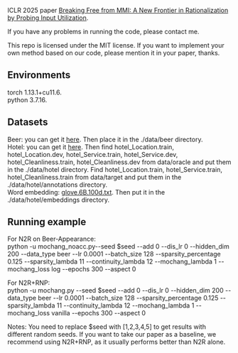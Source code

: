 ICLR 2025 paper [Breaking Free from MMI: A New Frontier in Rationalization by Probing Input Utilization](https://openreview.net/forum?id=WZ0s2smcKP).

If you have any problems in running the code, please contact me.

This repo is licensed under the MIT license. If you want to implement your own method based on our code, please mention it in your paper, thanks.

## Environments
torch 1.13.1+cu11.6.  
python 3.7.16.   

## Datasets
Beer: you can get it [here](http://people.csail.mit.edu/taolei/beer/). Then place it in the ./data/beer directory.  
Hotel: you can get it [here](https://people.csail.mit.edu/yujia/files/r2a/data.zip). 
Then  find hotel_Location.train, hotel_Location.dev, hotel_Service.train, hotel_Service.dev, hotel_Cleanliness.train, hotel_Cleanliness.dev from data/oracle and put them in the ./data/hotel directory. 
Find hotel_Location.train, hotel_Service.train, hotel_Cleanliness.train from data/target and put them in the ./data/hotel/annotations directory.  
Word embedding: [glove.6B.100d.txt](https://nlp.stanford.edu/projects/glove/). Then put it in the ./data/hotel/embeddings directory.

## Running example  
For N2R on Beer-Appearance:  
python -u mochang_noacc.py--seed $seed --add 0 --dis_lr 0 --hidden_dim 200 --data_type beer --lr 0.0001 --batch_size 128 --sparsity_percentage 0.125 --sparsity_lambda 11 --continuity_lambda 12 --mochang_lambda 1 --mochang_loss log --epochs 300 --aspect 0 

For N2R+RNP:  
python -u mochang.py --seed $seed --add 0 --dis_lr 0 --hidden_dim 200 --data_type beer --lr 0.0001 --batch_size 128 --sparsity_percentage 0.125 --sparsity_lambda 11 --continuity_lambda 12 --mochang_lambda 1 --mochang_loss vanilla --epochs 300 --aspect 0


Notes: You need to replace $seed with [1,2,3,4,5] to get results with different random seeds. If you want to take our paper as a baseline, we recommend using N2R+RNP, as it usually performs better than N2R alone.

